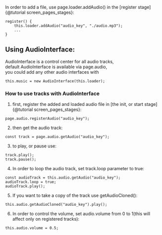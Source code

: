 In order to add a file, use page.loader.addAudio() in the [register stage]{@tutorial screen_pages_stages}:
```
register() {
    this.loader.addAudio("audio_key", "./audio.mp3");
    ...
}
```
## Using AudioInterface:
AudioInterface is a control center for all audio tracks, \
default AudioInterface is available via page.audio, \
you could add any other audio interfaces with 
```
this.music = new AudioInterface(this.loader);
```
### How to use tracks with AudioInterface
1. first, register the added and loaded audio file in [the init, or start stage]{@tutorial screen_pages_stages}:
```
page.audio.registerAudio("audio_key");
```
2. then get the audio track:
```
const track = page.audio.getAudio("audio_key");
```
3. to play, or pause use:
```
track.play();
track.pause();
```
4. In order to loop the audio track, set track.loop parameter to true:
```
const audioTrack = this.audio.getAudio("audio_key");
audioTrack.loop = true;
audioTrack.play();
```
5. If you want to take a copy of the track use getAudioCloned():
```
this.audio.getAudioCloned("audio_key").play();
```
6. In order to control the volume, set audio.volume from 0 to 1(this will affect only on registered tracks):
```
this.audio.volume = 0.5;
```
